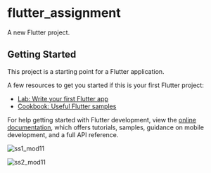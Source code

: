 # flutter_assignment

A new Flutter project.

## Getting Started

This project is a starting point for a Flutter application.

A few resources to get you started if this is your first Flutter project:

- [Lab: Write your first Flutter app](https://docs.flutter.dev/get-started/codelab)
- [Cookbook: Useful Flutter samples](https://docs.flutter.dev/cookbook)

For help getting started with Flutter development, view the
[online documentation](https://docs.flutter.dev/), which offers tutorials,
samples, guidance on mobile development, and a full API reference.

![ss1_mod11](https://github.com/AyeshaSadia51/Flutter-ASSIGNMENT/assets/143799784/217481ad-c739-4f66-8ea1-ad8214984c22)


![ss2_mod11](https://github.com/AyeshaSadia51/Flutter-ASSIGNMENT/assets/143799784/97e39f08-a3e9-42aa-a1f9-501a87479e8e)
